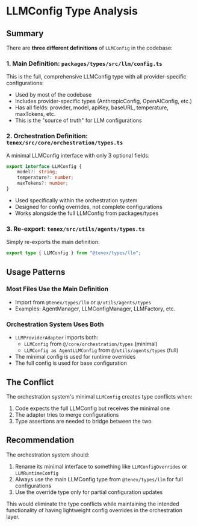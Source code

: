 # LLMConfig Type Analysis

## Summary

There are **three different definitions** of `LLMConfig` in the codebase:

### 1. Main Definition: `packages/types/src/llm/config.ts`
This is the full, comprehensive LLMConfig type with all provider-specific configurations:
- Used by most of the codebase
- Includes provider-specific types (AnthropicConfig, OpenAIConfig, etc.)
- Has all fields: provider, model, apiKey, baseURL, temperature, maxTokens, etc.
- This is the "source of truth" for LLM configurations

### 2. Orchestration Definition: `tenex/src/core/orchestration/types.ts`
A minimal LLMConfig interface with only 3 optional fields:
```typescript
export interface LLMConfig {
    model?: string;
    temperature?: number;
    maxTokens?: number;
}
```
- Used specifically within the orchestration system
- Designed for config overrides, not complete configurations
- Works alongside the full LLMConfig from packages/types

### 3. Re-export: `tenex/src/utils/agents/types.ts`
Simply re-exports the main definition:
```typescript
export type { LLMConfig } from "@tenex/types/llm";
```

## Usage Patterns

### Most Files Use the Main Definition
- Import from `@tenex/types/llm` or `@/utils/agents/types`
- Examples: AgentManager, LLMConfigManager, LLMFactory, etc.

### Orchestration System Uses Both
- `LLMProviderAdapter` imports both:
  - `LLMConfig` from `@/core/orchestration/types` (minimal)
  - `LLMConfig as AgentLLMConfig` from `@/utils/agents/types` (full)
- The minimal config is used for runtime overrides
- The full config is used for base configuration

## The Conflict

The orchestration system's minimal `LLMConfig` creates type conflicts when:
1. Code expects the full LLMConfig but receives the minimal one
2. The adapter tries to merge configurations
3. Type assertions are needed to bridge between the two

## Recommendation

The orchestration system should:
1. Rename its minimal interface to something like `LLMConfigOverrides` or `LLMRuntimeConfig`
2. Always use the main LLMConfig type from `@tenex/types/llm` for full configurations
3. Use the override type only for partial configuration updates

This would eliminate the type conflicts while maintaining the intended functionality of having lightweight config overrides in the orchestration layer.